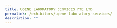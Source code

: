 ```yaml
---
title: UGENE LABORATORY SERVICES PTE LTD
permalink: /exhibitors/ugene-laboratory-services/
description: ""
---
```

